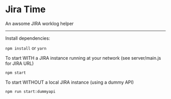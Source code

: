 # Jira Time

An awsome JIRA worklog helper

* * *


Install dependencies:

`npm install`
or
`yarn`


To start WITH a JIRA instance running at your network (see server/main.js for JIRA URL)

`npm start`



To start WITHOUT a local JIRA instance (using a dummy API)

`npm run start:dummyapi`
